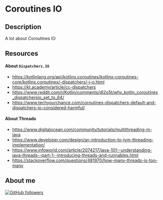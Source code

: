 # Coroutines IO

## Description

A lot about Coroutines IO

## Resources

#### About `Dispatchers.IO`
-   https://kotlinlang.org/api/kotlinx.coroutines/kotlinx-coroutines-core/kotlinx.coroutines/-dispatchers/-i-o.html
-   https://kt.academy/article/cc-dispatchers
-   https://www.reddit.com/r/Kotlin/comments/dl2o5t/why_kotlin_coroutines_dispatchersio_set_to_64/
-   https://www.techyourchance.com/coroutines-dispatchers-default-and-dispatchers-io-considered-harmful/

#### About Threads
-   https://www.digitalocean.com/community/tutorials/multithreading-in-java
-   https://www.developer.com/design/an-introduction-to-jvm-threading-implementation/
-   https://www.infoworld.com/article/2074217/java-101--understanding-java-threads--part-1--introducing-threads-and-runnables.html
-   https://stackoverflow.com/questions/481970/how-many-threads-is-too-many

## About me

[![GitHub followers](https://img.shields.io/github/followers/jesperancinha.svg?label=Jesperancinha&style=for-the-badge&logo=github&color=grey "GitHub")](https://github.com/jesperancinha)
